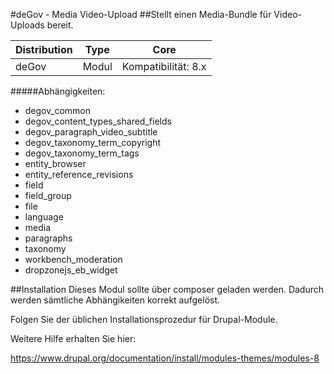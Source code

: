 #deGov - Media Video-Upload
##Stellt einen Media-Bundle für Video-Uploads bereit.

Distribution | Type | Core
--- | --- | ---
deGov | Modul |  Kompatibilität: 8.x

#####Abhängigkeiten:
  - degov_common
  - degov_content_types_shared_fields
  - degov_paragraph_video_subtitle
  - degov_taxonomy_term_copyright
  - degov_taxonomy_term_tags
  - entity_browser
  - entity_reference_revisions
  - field
  - field_group
  - file
  - language
  - media
  - paragraphs
  - taxonomy
  - workbench_moderation
  - dropzonejs_eb_widget

##Installation
Dieses Modul sollte über composer geladen werden. Dadurch werden sämtliche Abhängikeiten korrekt aufgelöst.

Folgen Sie der üblichen Installationsprozedur für Drupal-Module.

Weitere Hilfe erhalten Sie hier:

https://www.drupal.org/documentation/install/modules-themes/modules-8

